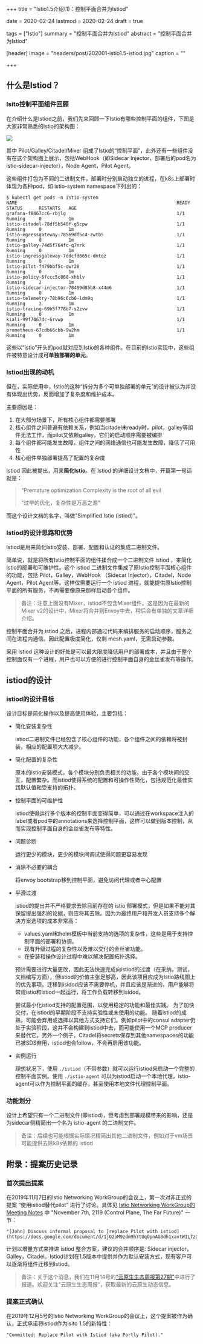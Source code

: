 +++
title = "Istio1.5介绍(1)：控制平面合并为Istiod"

date = 2020-02-24
lastmod = 2020-02-24
draft = true

tags = ["Istio"]
summary = "控制平面合并为Istiod"
abstract = "控制平面合并为Istiod"

[header]
image = "headers/post/202001-istio1.5-istiod.jpg"
caption = ""

+++

## 什么是Istiod？

### Isito控制平面组件回顾

在介绍什么是Istiod之前，我们先来回顾一下Istio有哪些控制平面的组件，下图是大家非常熟悉的Istio的架构图：

![](images/istio-arch.png)

其中 Pilot/Galley/Citadel/Mixer 组成了Istio的“控制平面”，此外还有一些组件没有在这个架构图上展示，包括WebHook（即Sidecar Injector，部署后的pod名为 istio-sidecar-injector），Node Agent，Pilot Agent。

这些组件打包为不同的二进制文件，部署时分别启动独立的进程，在k8s上部署时体现为各种pod，如 istio-system namespace下列出的：

```
$ kubectl get pods -n istio-system
NAME                                                           READY   STATUS      RESTARTS   AGE
grafana-f8467cc6-rbjlg                                         1/1     Running     0          1m
istio-citadel-78df5b548f-g5cpw                                 1/1     Running     0          1m
istio-egressgateway-78569df5c4-zwtb5                           1/1     Running     0          1m
istio-galley-74d5f764fc-q7nrk                                  1/1     Running     0          1m
istio-ingressgateway-7ddcfd665c-dmtqz                          1/1     Running     0          1m
istio-pilot-f479bbf5c-qwr28                                    1/1     Running     0          1m
istio-policy-6fccc5c868-xhblv                                  1/1     Running     2          1m
istio-sidecar-injector-78499d85b8-x44m6                        1/1     Running     0          1m
istio-telemetry-78b96c6cb6-ldm9q                               1/1     Running     2          1m
istio-tracing-69b5f778b7-s2zvw                                 1/1     Running     0          1m
kiali-99f7467dc-6rvwp                                          1/1     Running     0          1m
prometheus-67cdb66cbb-9w2hm                                    1/1     Running     0          1m
```

这些以“istio”开头的pod就对应到Istio的各种组件。在目前的Istio实现中，这些组件被特意设计成**可单独部署的单元**。

### Istiod出现的动机

但在，实际使用中，Istio的这种“拆分为多个可单独部署的单元”的设计被认为并没有体现出优势，反而增加了复杂度和维护成本。

主要原因是：

1. 在大部分场景下，所有核心组件都需要部署
2. 核心组件之间普遍有依赖关系，例如当citadel未ready时，pilot，galley等组件无法工作，而pilot又依赖galley，它们的启动顺序需要被编排
3. 每个组件都可能发生故障，组件之间的网络通信也可能发生故障，降低了可用性
4. 核心组件单独部署提高了配置的复杂度

Istiod 因此被提出，用来**简化Istio**。在 Istiod 的详细设计文档中，开篇第一句话就是：

> “Premature optimization Complexity is the root of all evil
> 
>“过早的优化，复杂性是万恶之源”

而这个设计文档的名字，叫做"Simplified Istio (istiod)"。

### Istiod的设计思路和优势

Istiod是用来简化Istio安装、部署、配置和认证的集成二进制文件。

简单说，就是将所有Istio控制平面的组件揉合成一个二进制文件 istiod ，来简化Istio的部署和可维护性。这个 istiod 二进制文件集成了原Istio控制平面核心组件的功能，包括 Pilot，Galley，WebHook （Sidecar Injector），Citadel，Node Agent，Pilot Agent等。这样仅需要运行一个 istiod 进程，就能提供原Istio控制平面的所有服务，不再需要像原来那样启动各个组件。

> 备注：注意上面没有Mixer，istiod不包含Mixer组件。这是因为在最新的Mixer v2的设计中，Mixer将合并到Envoy中去，稍后会有单独的文章详细介绍。

控制平面合并为 istiod 之后，进程内部通过代码来编排服务的启动顺序，服务之间在进程内通信。因此配置极度简化，仅剩 mesh.yaml，无需启动参数。

采用 Istiod 这种设计的好处是可以最大限度降低用户的部署成本，并且由于整个控制面仅有一个进程，用户也可以方便的进行控制平面自身的金丝雀发布等操作。

## istiod的设计

### istiod的设计目标

设计目标是简化操作以及提高使用体验，主要包括：

- 简化安装复杂性

	istiod二进制文件已经包含了核心组件的功能，各个组件之间的依赖将被封装，相应的配置项大大减少。

- 简化配置的复杂性

	原本的istio安装模式，各个模块分别负责相关的功能，由于各个模块间的交互，配置繁杂。而istiod使得系统的配置和可操作性简化，包括规范化最佳实践默认值和受支持的拓扑。

- 控制平面的可维护性

	istiod使得运行多个版本的控制平面变得简单，可以通过在workspace注入的label或者pod中的annotations来选择控制平面，这样可以做到版本控制，从而实现控制平面自身的金丝雀发布等特性。

- 问题诊断

	运行更少的模块，更少的模块间调试使得问题更容易发现

- 消除不必要的耦合

	将envoy bootstrap移到控制平面，避免访问代理或者中心配置

- 平滑过渡

	istiod的提出并不严格要求去除目前存在的 istio 部署模式，但是如果不能对其保留提出强烈的论据，则应将其去除。因为为最终用户和开发人员支持多个解决方案选项的成本非常高：
	
	* values.yaml和helm模板中当前支持的选项的复杂性，这些是用于支持控制平面的部署和协调。
	* 现有升级过程的复杂性以及难以交付的金丝雀功能。
	* 在安装和操作设计过程中难以解决配置拓扑选择。

	预计需要进行大量更改，因此无法快速完成向istiod的过渡（在采纳，测试，文档编写方面），但istiod的价值主张足够高，因此该项目应成为Istio路线图上的优先事项。迁移到isidod应该不需要停机，并且应该是渐进的，用户能够将常规istio和istiod一起运行，将工作负载转移到isidod。
	
	尝试最小化istiod支持的配置范围，以使用稳定的功能和最佳实践。 为了加快交付，在istiod的早期阶段不支持实验性或未使用的功能。 随着istiod的成熟，可能会弃用或选择以其他方式支持它们。例如pilot中的consul adapter仍处于实验阶段，这并不会构建到istiod中去，而可能使用一个MCP producer来替代它。另外一个例子，Citadel将secrets保存到其他namespaces的功能已被SDS弃用，istiod也会follow，不会再启用该功能。

- 实例运行

	理想状况下，使用 `./istiod`（不带参数）就可以运行istiod来启动一个完整的控制平面实例。使用 `./istio-agent` 可以为istiod启动一个本地代理，istio-agent可以作为控制平面的缓存，甚至使用本地文件代理控制平面。




### 功能划分

设计上希望只有一个二进制文件(即istiod)，但考虑到部署规模带来的影响，还是为sidecar侧精简出一个名为 istio-agent 的二进制文件。

> 备注：后续也可能根据实际情况精简出其他二进制文件，例如对于vm场景可能提供去除k8s依赖的 istiod




## 附录：提案历史记录

### 首次提出提案

在2019年11月7日的Istio Networking WorkGroup的会议上，第一次对非正式的提案 “使用istiod替代pilot” 进行了讨论。具体见 [Istio Networking WorkGroup的Meeting Notes](https://docs.google.com/document/d/1xHy2jQ8oiwMponMVY2zJr2eUAmHW_Hi9JK42a7cg5Pc/) 中 "November 7th, 2119 (Control Plane, The Far  Future)" 一节：

```
"[John] Discuss informal proposal to [replace Pilot with istiod](https://docs.google.com/document/d/1jO2oM9zdm9h7tUqOpnAG3dh1xavtW1L7zQ5LyraYRAs/)?"
```

计划以增量方式来推进 istiod 整合方案，建议的合并顺序是: Sidecar injector，Galley，Citadel。Istiod计划在1.5版本中提供并作为默认安装方式，现有客户可以逐渐将组件迁移到Istiod。

> 备注：关于这个消息，我们在11月14号的[“云原生生态周报第27期”](https://www.infoq.cn/article/JzpDbpiUEl1IRm3XdEqt)中进行了报道。欢迎关注“云原生生态周报“，获取最新的云原生动态信息。

### 提案正式确认

在2019年12月5号的Istio Networking WorkGroup的会议上，这个提案被作为确认，正式承诺将istiod作为isito 1.5的新特性：

```
"Committed: Replace Pilot with Istiod (aka Portly Pilot)."
```